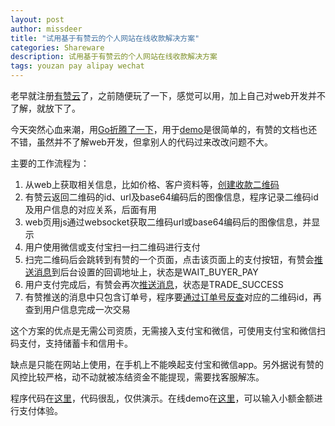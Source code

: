 ```yaml
---
layout: post
author: missdeer
title: "试用基于有赞云的个人网站在线收款解决方案"
categories: Shareware
description: 试用基于有赞云的个人网站在线收款解决方案
tags: youzan pay alipay wechat
---
```


老早就注册[有赞云](https://console.youzanyun.com/register)了，之前随便玩了一下，感觉可以用，加上自己对web开发并不了解，就放下了。

今天突然心血来潮，用[Go折腾了一下](https://github.com/dfordsoft/youzanpay/)，用于[demo](https://pay.yii.li/)是很简单的，有赞的文档也还不错，虽然并不了解web开发，但拿别人的代码过来改改问题不大。

主要的工作流程为：

1. 从web上获取相关信息，比如价格、客户资料等，[创建收款二维码](https://www.youzanyun.com/apilist/detail/group_trade/pay_qrcode/youzan.pay.qrcode.create)
2. 有赞云返回二维码的id、url及base64编码后的图像信息，程序记录二维码id及用户信息的对应关系，后面有用
3. web页用js通过websocket获取二维码url或base64编码后的图像信息，并显示
4. 用户使用微信或支付宝扫一扫二维码进行支付
5. 扫完二维码后会跳转到有赞的一个页面，点击该页面上的支付按钮，有赞会[推送消息](https://www.youzanyun.com/docs/guide/3401/3455)到后台设置的回调地址上，状态是WAIT_BUYER_PAY
6. 用户支付完成后，有赞会再次[推送消息](https://www.youzanyun.com/docs/guide/3401/3455)，状态是TRADE_SUCCESS
7. 有赞推送的消息中只包含订单号，程序要[通过订单号反查](https://www.youzanyun.com/apilist/detail/group_trade/trade/youzan.trade.get)对应的二维码id，再查到用户信息完成一次交易

这个方案的优点是无需公司资质，无需接入支付宝和微信，可使用支付宝和微信扫码支付，支持储蓄卡和信用卡。

缺点是只能在网站上使用，在手机上不能唤起支付宝和微信app。另外据说有赞的风控比较严格，动不动就被冻结资金不能提现，需要找客服解冻。

程序代码在[这里](https://github.com/dfordsoft/youzanpay/)，代码很乱，仅供演示。在线demo在[这里](https://pay.yii.li/)，可以输入小额金额进行支付体验。